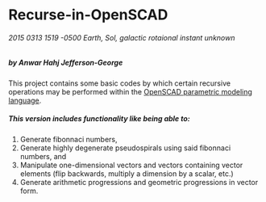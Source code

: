 # Recurse-in-OpenSCAD
###### 2015 0313 1519 -0500 Earth, Sol, galactic rotaional instant unknown 
##### by Anwar Hahj Jefferson-George

This project contains some basic codes by which certain recursive operations may be performed within the [OpenSCAD parametric modeling language](https://github.com/openscad/openscad).

##### This version includes functionality like being able to:

1. Generate fibonnaci numbers,
2. Generate highly degenerate pseudospirals using said fibonnaci numbers, and 
3. Manipulate one-dimensional vectors and vectors containing vector elements (flip backwards, multiply a dimension by a scalar, etc.)
4. Generate arithmetic progressions and geometric progressions in vector form.
